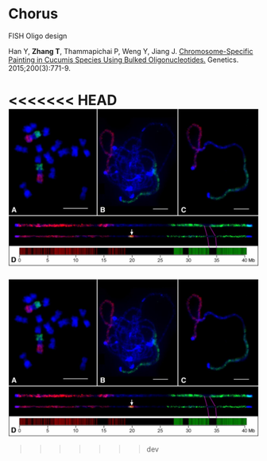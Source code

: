 # Chorus
FISH Oligo design

Han Y, **Zhang T**, Thammapichai P, Weng Y, Jiang J. [Chromosome-Specific Painting in Cucumis Species Using Bulked Oligonucleotides.](http://www.genetics.org/content/200/3/771.short) Genetics. 2015;200(3):771-9.

<<<<<<< HEAD
![img](/img/F2.jpg)
=======
![img](/docs/_static/F2.jpg)
>>>>>>> dev
